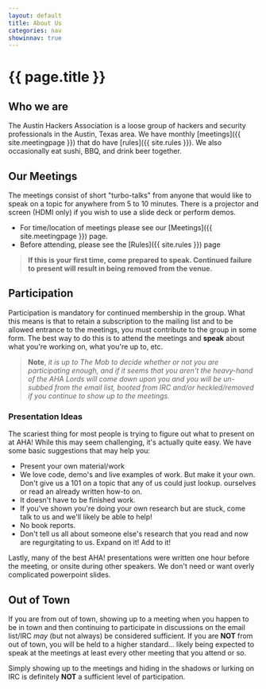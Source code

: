 ```yaml
---
layout: default
title: About Us
categories: nav
showinnav: true
---
```


# {{ page.title }}

## Who we are
The Austin Hackers Association is a loose group of hackers and
security professionals in the Austin, Texas area. We have monthly [meetings]({{ site.meetingpage }}) that do have [rules]({{ site.rules }}). We also occasionally eat sushi, BBQ, and drink beer together.

## Our Meetings
The meetings consist of short "turbo-talks" from anyone that would like
to speak on a topic for anywhere from 5 to 10 minutes. There is a projector
and screen (HDMI only) if you wish to use a slide deck or perform demos. 

* For time/location of meetings please see our [Meetings]({{ site.meetingpage }})
page.
* Before attending, please see the [Rules]({{ site.rules }}) page

> **If this is your first time, come prepared to speak. Continued failure to present
will result in being removed from the venue.**

## Participation
Participation is mandatory for continued membership in the group. What
this means is that to retain a subscription to the mailing list and
to be allowed entrance to the meetings, you must contribute to the group
in some form. The best way to do this is to attend the meetings and **speak**
about what you're working on, what you're up to, etc.

> **Note**, *it is up to The Mob to decide whether or not you are
participating enough, and if it seems that you aren't the heavy-hand of
the AHA Lords will come down upon you and you will be un-subbed from the
email list, booted from IRC and/or heckled/removed if you continue to
show up to the meetings.*

### Presentation Ideas
The scariest thing for most people is trying to figure out what to
present on at AHA! While this may seem challenging, it's actually quite
easy. We have some basic suggestions that may help you:

* Present your own material/work
* We love code, demo's and live examples of work. But make it your own.
   Don't give us a 101 on a topic that any of us could just lookup.
ourselves or read an already written how-to on.
* It doesn't have to be finished work.
* If you've shown you're doing your own research but are stuck, come
   talk to us and we'll likely be able to help!
* No book reports.
* Don't tell us all about someone else's research that you read and now
   are regurgitating to us. Expand on it! Add to it!

Lastly, many of the best AHA! presentations were written one hour before
the meeting, or onsite during other speakers. We don't need or want overly
complicated powerpoint slides. 

## Out of Town
If you are from out of town, showing up to a meeting when you happen
to be in town and then continuing to participate in discussions on the
email list/IRC *may* (but not always) be considered sufficient. If you are
**NOT** from out of town, you will be held to a higher standard... likely being
expected to speak at the meetings at least every other meeting that you attend
or so.

Simply showing up to the meetings and hiding in the shadows or lurking
on IRC is definitely **NOT** a sufficient level of participation.
